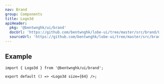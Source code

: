 ```yaml
---
nav: Brand
group: Components
title: Logo3d
apiHeader:
  pkg: '@bentwnghk/ui/brand'
  docUrl: 'https://github.com/bentwnghk/lobe-ui/tree/master/src/brand/Logo3d/index.md'
  sourceUrl: 'https://github.com/bentwnghk/lobe-ui/tree/master/src/brand/Logo3d/index.tsx'
---
```


## Example

```tsx
import { Logo3d } from '@bentwnghk/ui/brand';

export default () => <Logo3d size={64} />;
```
